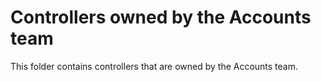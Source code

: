 # Controllers owned by the Accounts team

This folder contains controllers that are owned by the Accounts team.
